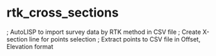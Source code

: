 # rtk_cross_sections
; AutoLISP to import survey data by RTK method in CSV file
; Create X-section line for points selection
; Extract points to CSV file in Offset, Elevation format
